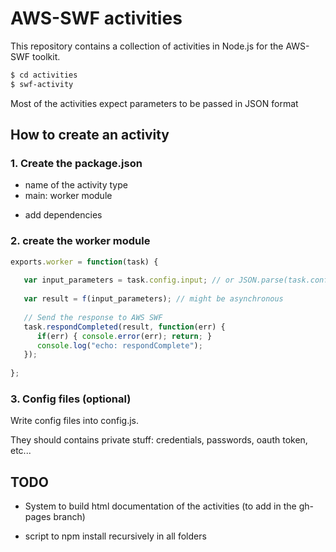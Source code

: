 # AWS-SWF activities

This repository contains a collection of activities in Node.js for the AWS-SWF toolkit.

````sh
$ cd activities
$ swf-activity
````

Most of the activities expect parameters to be passed in JSON format


## How to create an activity


### 1. Create the package.json

 * name of the activity type
 * main: worker module

+ add dependencies

### 2. create the worker module

````javascript
exports.worker = function(task) {
   
   var input_parameters = task.config.input; // or JSON.parse(task.config.input)
   
   var result = f(input_parameters); // might be asynchronous
   
   // Send the response to AWS SWF
   task.respondCompleted(result, function(err) {
      if(err) { console.error(err); return; }
      console.log("echo: respondComplete");
   });
   
};
````

### 3. Config files (optional)

Write config files into config.js.

They should contains private stuff: credentials, passwords, oauth token, etc...

## TODO

 * System to build html documentation of the activities (to add in the gh-pages branch)
 
 * script to npm install recursively in all folders
 
 
